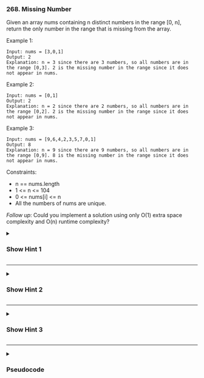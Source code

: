 ### 268. Missing Number

Given an array nums containing n distinct numbers in the range [0, n], return the only number in the range that is missing from the array.

Example 1:
```
Input: nums = [3,0,1]
Output: 2
Explanation: n = 3 since there are 3 numbers, so all numbers are in the range [0,3]. 2 is the missing number in the range since it does not appear in nums.
```
Example 2:
```
Input: nums = [0,1]
Output: 2
Explanation: n = 2 since there are 2 numbers, so all numbers are in the range [0,2]. 2 is the missing number in the range since it does not appear in nums.
```
Example 3:
```
Input: nums = [9,6,4,2,3,5,7,0,1]
Output: 8
Explanation: n = 9 since there are 9 numbers, so all numbers are in the range [0,9]. 8 is the missing number in the range since it does not appear in nums.
```

Constraints:

- n == nums.length
- 1 <= n <= 104
- 0 <= nums[i] <= n
- All the numbers of nums are unique.

*Follow up*: Could you implement a solution using only O(1) extra space complexity and O(n) runtime complexity?

<details>
  <summary><h3>Show Hint 1</h3></summary>
  <p>They gave that every number should be in range from 0 to len(arr). You can sum the array and minus it from the actual sum of n (n*(n-1) // 2), but try to solve it in bit manipulation. You will solve it in O(1) space.</p>
</details>

---
<details>
  <summary><h3>Show Hint 2</h3></summary>
  <p>To do it in a binary way is little bit tough. For example let's take arr=[0,1,2,3,5] which length is 5 and we know that the missing number is 4. take an int var result and do the xor operation for each index with result and xor each number in that position with result and finally xor the length of the array with result return it.</p>
</details>

---
<details>
  <summary><h3>Show Hint 3</h3></summary>
  <p>previous example. res = 0 i = 0, num[i] = 0, res ^= 0 res ^= 0 (res = 0), i=1, num[i]=1 res^=1 res^= 1 (res = 0), i=2, num[i]=2 res ^= 2 res ^= 2 (res=0), i=3, num[i]=3 res^=3 res^=3 (res = 0), i=4, num[i]=5 res ^= 4 (res = 4) res ^= 5 (res = 1). After loop res ^= num.length res ^= 5 (res = 4). This happens because whenever two same elements got xor it will be 0 so that's why we xor the index and number so we find the inverse of number and when we xor with length it will return the missing number in that range.</p>
</details>

---
<details>
  <summary><h3>Pseudocode</h3></summary>
  <pre>
    res -> 0
    for i -> 0 to arr.length
      res -> res ^ i
      res -> res ^ arr[i]
    res -> res ^ arr.length
    return res
  </pre>
</details>
